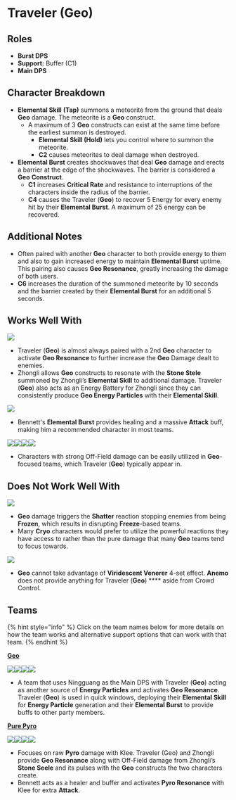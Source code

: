 # Traveler (Geo)

## Roles

* **Burst DPS**
* **Support:** Buffer (C1)
* **Main DPS**

## Character Breakdown

* **Elemental Skill** **(Tap)** summons a meteorite from the ground that deals **Geo** damage. The meteorite is a **Geo** construct.
  * A maximum of 3 **Geo** constructs can exist at the same time before the earliest summon is destroyed.
    * **Elemental Skill (Hold)** lets you control where to summon the meteorite.
    * **C2** causes meteorites to deal damage when destroyed.
* **Elemental Burst** creates shockwaves that deal **Geo** damage and erects a barrier at the edge of the shockwaves. The barrier is considered a **Geo** **Construct**.
  * **C1** increases **Critical Rate** and resistance to interruptions of the characters inside the radius of the barrier.
  * **C4** causes the Traveler (**Geo**) to recover 5 Energy for every enemy hit by their **Elemental Burst**. A maximum of 25 energy can be recovered.

## Additional Notes

* Often paired with another **Geo** character to both provide energy to them and also to gain increased energy to maintain **Elemental Burst** uptime. This pairing also causes **Geo Resonance**, greatly increasing the damage of both users.
* **C6** increases the duration of the summoned meteorite by 10 seconds and the barrier created by their **Elemental Burst** for an additional 5 seconds.

## Works Well With

![](../../.gitbook/assets/Element\_Geo.webp)

* Traveler (**Geo**) is almost always paired with a 2nd **Geo** character to activate **Geo Resonance** to further increase the **Geo** Damage dealt to enemies.
* Zhongli allows **Geo** constructs to resonate with the **Stone Stele** summoned by Zhongli’s **Elemental Skill** to additional damage. Traveler (**Geo**) also acts as an Energy Battery for Zhongli since they can consistently produce **Geo Energy Particles** with their **Elemental Skill**.

![](../../.gitbook/assets/UI\_AvatarIcon\_Bennett.png)

* Bennett's **Elemental Burst** provides healing and a massive **Attack** buff, making him a recommended character in most teams.

![](../../.gitbook/assets/UI\_AvatarIcon\_Xingqiu.png)![](../../.gitbook/assets/UI\_AvatarIcon\_Beidou.png)![](../../.gitbook/assets/UI\_AvatarIcon\_Albedo.png)![](../../.gitbook/assets/UI\_AvatarIcon\_Fischl.png)

* Characters with strong Off-Field damage can be easily utilized in **Geo**-focused teams, which Traveler (**Geo**) typically appear in.

## Does Not Work Well With

![](../../.gitbook/assets/Element\_Cryo.webp)

* **Geo** damage triggers the **Shatter** reaction stopping enemies from being **Frozen**, which results in disrupting **Freeze**-based teams.
* Many **Cryo** characters would prefer to utilize the powerful reactions they have access to rather than the pure damage that many **Geo** teams tend to focus towards.

![](../../.gitbook/assets/Element\_Anemo.webp)

* **Geo** cannot take advantage of **Viridescent Venerer** 4-set effect. **Anemo** does not provide anything for Traveler (**Geo**) **** aside from Crowd Control.

## Teams

{% hint style="info" %}
Click on the team names below for more details on how the team works and alternative support options that can work with that team.
{% endhint %}

[**Geo**](../../teams/geo.md)

![](../../.gitbook/assets/UI\_AvatarIcon\_Ningguang.png)![](../../.gitbook/assets/UI\_AvatarIcon\_Aether\_Geo.png)![](../../.gitbook/assets/UI\_AvatarIcon\_Xiangling.png)![](../../.gitbook/assets/UI\_AvatarIcon\_Bennett.png)

* A team that uses Ningguang as the Main DPS with Traveler (**Geo**) acting as another source of **Energy Particles** and activates **Geo Resonance**. Traveler (**Geo**) is used in quick windows, deploying their **Elemental Skill** for **Energy Particle** generation and their **Elemental Burst** to provide buffs to other party members.

****[**Pure Pyro**](../../teams/pure-pyro.md)****

![](../../.gitbook/assets/UI\_AvatarIcon\_Klee.png)![](../../.gitbook/assets/UI\_AvatarIcon\_Aether\_Geo.png)![](../../.gitbook/assets/UI\_AvatarIcon\_Zhongli.png)![](../../.gitbook/assets/UI\_AvatarIcon\_Bennett.png)

* Focuses on raw **Pyro** damage with Klee. Traveler (Geo) and Zhongli provide **Geo Resonance** along with Off-Field damage from Zhongli’s **Stone Seele** and its pulses with the **Geo** constructs the two characters create.
* Bennett acts as a healer and buffer and activates **Pyro Resonance** with Klee for extra **Attack**.
